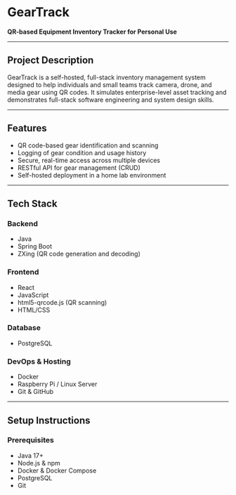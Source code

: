 # GearTrack

**QR-based Equipment Inventory Tracker for Personal Use**

---

## Project Description

GearTrack is a self-hosted, full-stack inventory management system designed to help individuals and small teams track camera, drone, and media gear using QR codes. It simulates enterprise-level asset tracking and demonstrates full-stack software engineering and system design skills.

---

## Features

- QR code-based gear identification and scanning
- Logging of gear condition and usage history
- Secure, real-time access across multiple devices
- RESTful API for gear management (CRUD)
- Self-hosted deployment in a home lab environment

---

## Tech Stack

### Backend
- Java
- Spring Boot
- ZXing (QR code generation and decoding)

### Frontend
- React
- JavaScript
- html5-qrcode.js (QR scanning)
- HTML/CSS

### Database
- PostgreSQL

### DevOps & Hosting
- Docker
- Raspberry Pi / Linux Server
- Git & GitHub

---

## Setup Instructions

### Prerequisites
- Java 17+
- Node.js & npm
- Docker & Docker Compose
- PostgreSQL
- Git